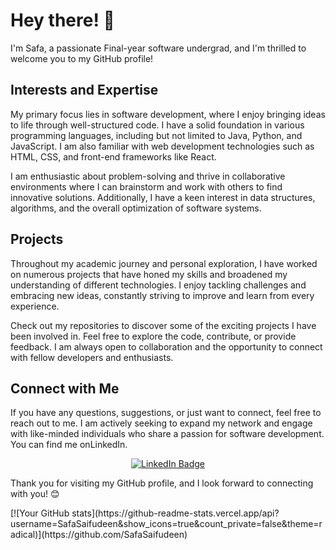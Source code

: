 
<h1>Hey there! 👋</h1>
<p>I'm Safa, a passionate Final-year software undergrad, and I'm thrilled to welcome you to my GitHub profile!</p>
<h2>Interests and Expertise</h2>

<p>My primary focus lies in software development, where I enjoy bringing ideas to life through well-structured code. I have a solid foundation in various programming languages, including but not limited to Java, Python, and JavaScript. I am also familiar with web development technologies such as HTML, CSS, and front-end frameworks like React.</p>

<p>I am enthusiastic about problem-solving and thrive in collaborative environments where I can brainstorm and work with others to find innovative solutions. Additionally, I have a keen interest in data structures, algorithms, and the overall optimization of software systems.</p>

<h2>Projects</h2>

<p>Throughout my academic journey and personal exploration, I have worked on numerous projects that have honed my skills and broadened my understanding of different technologies. I enjoy tackling challenges and embracing new ideas, constantly striving to improve and learn from every experience.</p>

<p>Check out my repositories to discover some of the exciting projects I have been involved in. Feel free to explore the code, contribute, or provide feedback. I am always open to collaboration and the opportunity to connect with fellow developers and enthusiasts.</p>

<h2>Connect with Me</h2>

<p>If you have any questions, suggestions, or just want to connect, feel free to reach out to me. I am actively seeking to expand my network and engage with like-minded individuals who share a passion for software development. You can find me onLinkedIn.</p>
<div id="badges" align="center">
  <a href="https://www.linkedin.com/in/safa-saifudeen-2a4506232/">
    <img src="https://img.shields.io/badge/LinkedIn-blue?style=for-the-badge&logo=linkedin&logoColor=white" alt="LinkedIn Badge"/>
  </a>

</div>

<p>Thank you for visiting my GitHub profile, and I look forward to connecting with you! 😊</p>
</div>
  [![Your GitHub stats](https://github-readme-stats.vercel.app/api?username=SafaSaifudeen&show_icons=true&count_private=false&theme=radical)](https://github.com/SafaSaifudeen)






